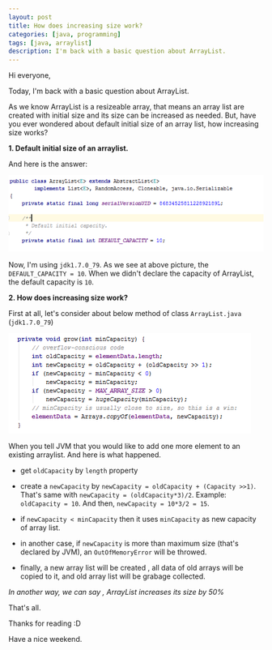 ```yaml
---
layout: post
title: How does increasing size work?
categories: [java, programming]
tags: [java, arraylist]
description: I'm back with a basic question about ArrayList.
---
```


Hi everyone,

Today, I'm back with a basic question about ArrayList.


As we know ArrayList is a resizeable array, that means an array list are created with initial size and its size can be increased as needed.
But, have you ever wondered about default initial size of an array list, how increasing size works?

**1. Default initial size of an arraylist.**

And here is the answer:

![Capture.PNG](/assets/media/2016-12-11-1.PNG)

Now, I'm using ``jdk1.7.0_79``. As we see at above picture, the ``DEFAULT_CAPACITY = 10``. When we didn't declare the capacity of ArrayList, the default capacity is ``10``.

**2. How does increasing size work?**

First at all, let's consider about below method of class ``ArrayList.java`` (``jdk1.7.0_79``)

![Capture2.PNG](/assets/media/2016-12-11-2.PNG)

When you tell JVM that you would like to add one more element to an existing arraylist. And here is what happened.

- get ``oldCapacity`` by ``length`` property

- create a ``newCapacity`` by ``newCapacity = oldCapacity + (Capacity >>1)``. That's same with ``newCapacity = (oldCapacity*3)/2``.
Example: ``oldCapacity = 10``. And then, ``newCapacity = 10*3/2 = 15``.

- if ``newCapacity < minCapacity`` then it uses ``minCapacity`` as new capacity of array list.

- in another case, if ``newCapacity`` is more than maximum size (that's declared by JVM), an ``OutOfMemoryError`` will be throwed.

- finally, a new array list will be created , all data of old arrays will be copied to it, and old array list will be grabage collected.

_In another way, we can say , ArrayList increases its size by 50%_

That's all.

Thanks for reading :D

Have a nice weekend.
